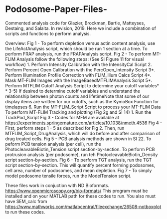# Podosome-Paper-Files-

Commented analysis code for Glazier, Brockman, Bartle, Matteyses, Destaing, and Salaita. In revision, 2019. 
Here we include a combination of scripts and functions to perform analysis. 

Overview:
Fig 1 - To perform depletion versus actin content analysis, use the LifeActAnalysis script, which should be run 1 section at a time. To perform FRAP analysis, run the FRAPAnalysis script. 
Fig 2 - To perform MT-FLIM Analysis follow the following steps: (See SI Figure 11 for visual workflow)
        1. Perform Intensity Calibration with the IntensityCal Script
        2. Perform Percent Open Calibration with the PercOpen_Intensity Script
        3*. Perform Illumination Profile Correction with FLIM_Illum Calcs Script
        4*. Mask MT-FLIM Images with the ImageBasedMTFLIMAnalysis Script 
        5*. Perform MTFLIM Cutoff Analysis Script to determine your cutoff variables*
          * 3-5) If desired to determine cutoff variables and understand the relationship between photon counts and               lifetimeNote that some of our display items are written for our cutoffs, such as the KymoBox Function for             timelapses 
        6. Run the MT-FLIM_Script Script to process your MT-FLIM Data
        To perform MT-FLIM Tracking and plotting (Fig 2g and SI 14)
        1. Run the TrackPod_Script
Fig 3 - Codes for MFM are available at https://experiments.springernature.com/articles/10.1038/nmeth.4536
Fig 4 - First, perform steps 1 - 5 as described for Fig 2. Then, run MTFLIM_Script_DrugAnalysis, which will do before and after comparison of drug treated cells. 
Fig 5 - PCB analysis methods are shown in SI 22. To peform PCB tension analysis (per cell), run the PhotocleavableBiotin_Tension script section-by-section. To perform PCB protrusion analysis (per podosome), run teh PhotocleavableBiotin_Density script section-by-section.
Fig 6 - To perform TGT analysis, run the TGT script section-by-section. This will quantify percent forming podosomes, cell area, number of podosomes, and mean depletion. 
Fig 7 - To simply model podosome tensile forces, run the ModelTension script. 
        

These files work in conjuction with ND Bioformats. https://www.openmicroscopy.org/bio-formats/ This program must be installed and on your MATLAB path for these codes to run. 
You also must have SEM_calc from https://www.mathworks.com/matlabcentral/fileexchange/26508-notboxplot to run these codes. 

